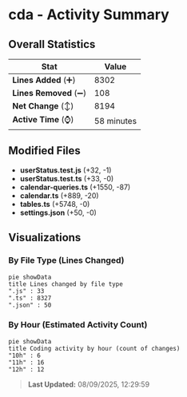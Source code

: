 # cda - Activity Summary 

## Overall Statistics

| Stat                   | Value                                                             |
| ---------------------- | ----------------------------------------------------------------- |
| **Lines Added** (➕)   | 8302                                          |
| **Lines Removed** (➖) | 108                                        |
| **Net Change** (↕)    | 8194                |
| **Active Time** (⌚)   | 58 minutes |


## Modified Files
- **userStatus.test.js** (+32, -1)
- **userStatus.test.ts** (+33, -0)
- **calendar-queries.ts** (+1550, -87)
- **calendar.ts** (+889, -20)
- **tables.ts** (+5748, -0)
- **settings.json** (+50, -0)

## Visualizations

### By File Type (Lines Changed)

```mermaid
pie showData
title Lines changed by file type
".js" : 33
".ts" : 8327
".json" : 50
```

### By Hour (Estimated Activity Count)

```mermaid
pie showData
title Coding activity by hour (count of changes)
"10h" : 6
"11h" : 16
"12h" : 12
```


> **Last Updated:** 08/09/2025, 12:29:59